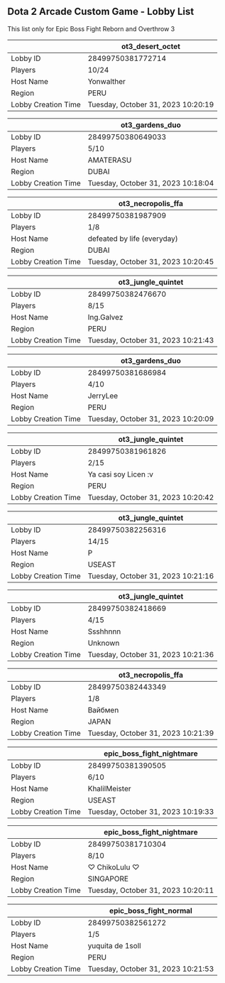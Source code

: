 ## Dota 2 Arcade Custom Game - Lobby List

This list only for Epic Boss Fight Reborn and Overthrow 3

|  | ot3_desert_octet |
| ------ | ------ |
| Lobby ID | 28499750381772714 |
| Players | 10/24 |
| Host Name | Yonwalther |
| Region | PERU |
| Lobby Creation Time | Tuesday, October 31, 2023 10:20:19 |


|  | ot3_gardens_duo |
| ------ | ------ |
| Lobby ID | 28499750380649033 |
| Players | 5/10 |
| Host Name | AMATERASU |
| Region | DUBAI |
| Lobby Creation Time | Tuesday, October 31, 2023 10:18:04 |


|  | ot3_necropolis_ffa |
| ------ | ------ |
| Lobby ID | 28499750381987909 |
| Players | 1/8 |
| Host Name | defeated by life (everyday) |
| Region | DUBAI |
| Lobby Creation Time | Tuesday, October 31, 2023 10:20:45 |


|  | ot3_jungle_quintet |
| ------ | ------ |
| Lobby ID | 28499750382476670 |
| Players | 8/15 |
| Host Name | Ing.Galvez |
| Region | PERU |
| Lobby Creation Time | Tuesday, October 31, 2023 10:21:43 |


|  | ot3_gardens_duo |
| ------ | ------ |
| Lobby ID | 28499750381686984 |
| Players | 4/10 |
| Host Name | JerryLee |
| Region | PERU |
| Lobby Creation Time | Tuesday, October 31, 2023 10:20:09 |


|  | ot3_jungle_quintet |
| ------ | ------ |
| Lobby ID | 28499750381961826 |
| Players | 2/15 |
| Host Name | Ya casi soy Licen :v |
| Region | PERU |
| Lobby Creation Time | Tuesday, October 31, 2023 10:20:42 |


|  | ot3_jungle_quintet |
| ------ | ------ |
| Lobby ID | 28499750382256316 |
| Players | 14/15 |
| Host Name | P |
| Region | USEAST |
| Lobby Creation Time | Tuesday, October 31, 2023 10:21:16 |


|  | ot3_jungle_quintet |
| ------ | ------ |
| Lobby ID | 28499750382418669 |
| Players | 4/15 |
| Host Name | Ssshhnnn |
| Region | Unknown |
| Lobby Creation Time | Tuesday, October 31, 2023 10:21:36 |


|  | ot3_necropolis_ffa |
| ------ | ------ |
| Lobby ID | 28499750382443349 |
| Players | 1/8 |
| Host Name | Вайбмеn |
| Region | JAPAN |
| Lobby Creation Time | Tuesday, October 31, 2023 10:21:39 |


|  | epic_boss_fight_nightmare |
| ------ | ------ |
| Lobby ID | 28499750381390505 |
| Players | 6/10 |
| Host Name | KhalilMeister |
| Region | USEAST |
| Lobby Creation Time | Tuesday, October 31, 2023 10:19:33 |


|  | epic_boss_fight_nightmare |
| ------ | ------ |
| Lobby ID | 28499750381710304 |
| Players | 8/10 |
| Host Name | ♡ ChikoLulu ♡ |
| Region | SINGAPORE |
| Lobby Creation Time | Tuesday, October 31, 2023 10:20:11 |


|  | epic_boss_fight_normal |
| ------ | ------ |
| Lobby ID | 28499750382561272 |
| Players | 1/5 |
| Host Name | yuquita de 1soll |
| Region | PERU |
| Lobby Creation Time | Tuesday, October 31, 2023 10:21:53 |


